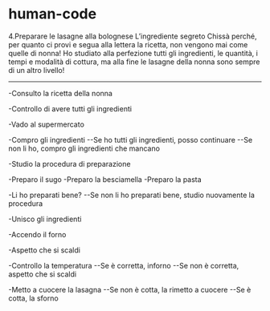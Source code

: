 # human-code

4.Preparare le lasagne alla bolognese
L’ingrediente segreto
Chissà perché, per quanto ci provi e segua alla lettera la ricetta, non vengono mai come quelle di nonna! Ho studiato alla perfezione tutti gli ingredienti, le quantità, i tempi e modalità di cottura, ma alla fine le lasagne della nonna sono sempre di un altro livello!

--------------------------------

-Consulto la ricetta della nonna


-Controllo di avere tutti gli ingredienti

-Vado al supermercato

-Compro gli ingredienti
--Se ho tutti gli ingredienti, posso continuare
--Se non li ho, compro gli ingredienti che mancano

-Studio la procedura di preparazione

-Preparo il sugo
-Preparo la besciamella
-Preparo la pasta

-Li ho preparati bene?
--Se non li ho preparati bene, studio nuovamente la procedura

-Unisco gli ingredienti

-Accendo il forno 

-Aspetto che si scaldi

-Controllo la temperatura
--Se è corretta, inforno
--Se non è corretta, aspetto che si scaldi

-Metto a cuocere la lasagna
--Se non è cotta, la rimetto a cuocere
--Se è cotta, la sforno
